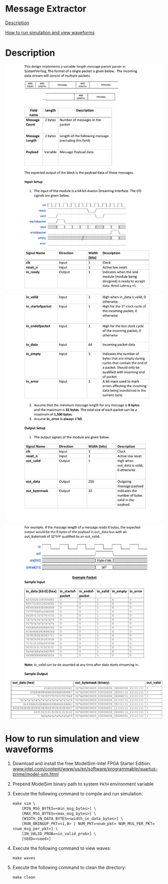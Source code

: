 # Message Extractor

[Description](https://github.com/kohutw1/rtl_design_samples/tree/master/more_complex/message_extractor#description)

[How to run simulation and view waveforms](https://github.com/kohutw1/rtl_design_samples/tree/master/more_complex/message_extractor#how-to-run-simulation-and-view-waveforms)

# Description

![message_extractor_1](images/message_extractor_1.png)

![message_extractor_2](images/message_extractor_2.png)

![message_extractor_3](images/message_extractor_3.png)

# How to run simulation and view waveforms

1. Download and install the free ModelSim-Intel FPGA Starter Edition: www.intel.com/content/www/us/en/software/programmable/quartus-prime/model-sim.html
2. Prepend ModelSim binary path to system `PATH` environment variable
3. Execute the following command to compile and run simulation:

    ```
    make sim \
        [MIN_MSG_BYTES=<min_msg_bytes>] \
        [MAX_MSG_BYTES=<max_msg_bytes>] \
        [WIDTH_IN_DATA_BYTES=<width_in_data_bytes>] \
        [RUN_BRINGUP_PKT=<1,0> | NUM_PKT=<num_pkt> NUM_MSG_PER_PKT=<num_msg_per_pkt>] \
        [IN_VALID_PROB=<in_valid_prob>] \
        [SEED=<seed>]
    ```

4. Execute the following command to view waves:

    ```
    make waves
    ```

5. Execute the following command to clean the directory:

    ```
    make clean
    ```
